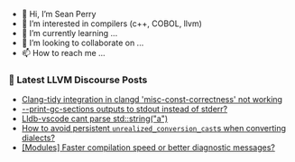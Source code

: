 - 👋 Hi, I’m Sean Perry
- 👀 I’m interested in compilers (c++, COBOL, llvm)
- 🌱 I’m currently learning ...
- 💞️ I’m looking to collaborate on ...
- 📫 How to reach me ...

<!---
s66perry/s66perry is a ✨ special ✨ repository because its `README.md` (this file) appears on your GitHub profile.
You can click the Preview link to take a look at your changes.
--->
### 📕 Latest LLVM Discourse Posts

<!-- DISCOURSE-LLVM:START -->
- [Clang-tidy integration in clangd &#39;misc-const-correctness&#39; not working](https://discourse.llvm.org/t/clang-tidy-integration-in-clangd-misc-const-correctness-not-working/71777#post_1)
- [--print-gc-sections outputs to stdout instead of stderr?](https://discourse.llvm.org/t/print-gc-sections-outputs-to-stdout-instead-of-stderr/71761#post_2)
- [Lldb-vscode cant parse std::string&lpar;&quot;a&quot;&rpar;](https://discourse.llvm.org/t/lldb-vscode-cant-parse-std-string-a/71774#post_1)
- [How to avoid persistent `unrealized_conversion_cast`s when converting dialects?](https://discourse.llvm.org/t/how-to-avoid-persistent-unrealized-conversion-cast-s-when-converting-dialects/71721#post_6)
- [[Modules] Faster compilation speed or better diagnostic messages?](https://discourse.llvm.org/t/modules-faster-compilation-speed-or-better-diagnostic-messages/71769#post_9)
<!-- DISCOURSE-LLVM:END -->
